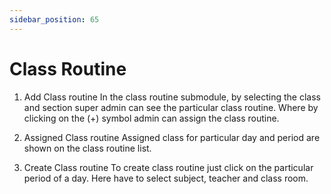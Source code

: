 ```yaml
---
sidebar_position: 65
---
```

 
# Class Routine
1. Add Class routine
In the class routine submodule, by selecting the class and section super admin can see the particular class routine. Where by clicking on the (+) symbol admin can assign the class routine.

2. Assigned Class routine
Assigned class for particular day and period are shown on the class routine list.

3. Create Class routine
To create class routine just click on the particular period of a day. Here have to select subject, teacher and class room.